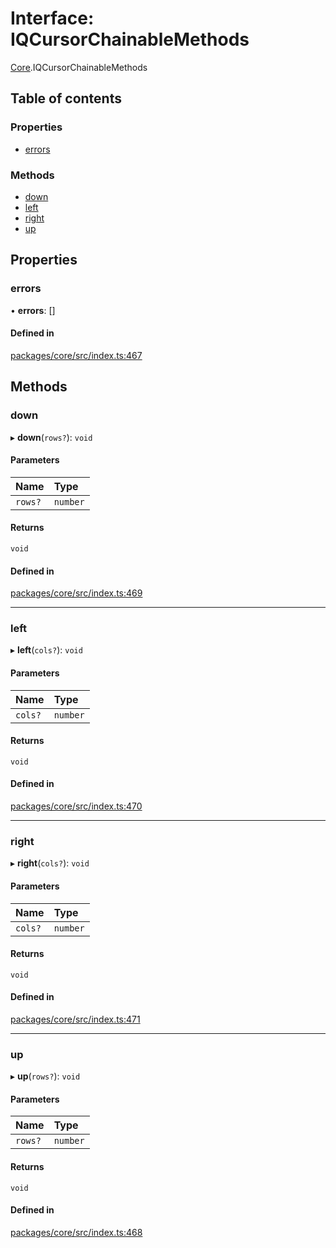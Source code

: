 # Interface: IQCursorChainableMethods

[Core](../modules/Core.md).IQCursorChainableMethods

## Table of contents

### Properties

- [errors](Core.IQCursorChainableMethods.md#errors)

### Methods

- [down](Core.IQCursorChainableMethods.md#down)
- [left](Core.IQCursorChainableMethods.md#left)
- [right](Core.IQCursorChainableMethods.md#right)
- [up](Core.IQCursorChainableMethods.md#up)

## Properties

### errors

• **errors**: []

#### Defined in

[packages/core/src/index.ts:467](https://github.com/iniquitybbs/iniquity/blob/b8c4706/packages/core/src/index.ts#L467)

## Methods

### down

▸ **down**(`rows?`): `void`

#### Parameters

| Name | Type |
| :------ | :------ |
| `rows?` | `number` |

#### Returns

`void`

#### Defined in

[packages/core/src/index.ts:469](https://github.com/iniquitybbs/iniquity/blob/b8c4706/packages/core/src/index.ts#L469)

___

### left

▸ **left**(`cols?`): `void`

#### Parameters

| Name | Type |
| :------ | :------ |
| `cols?` | `number` |

#### Returns

`void`

#### Defined in

[packages/core/src/index.ts:470](https://github.com/iniquitybbs/iniquity/blob/b8c4706/packages/core/src/index.ts#L470)

___

### right

▸ **right**(`cols?`): `void`

#### Parameters

| Name | Type |
| :------ | :------ |
| `cols?` | `number` |

#### Returns

`void`

#### Defined in

[packages/core/src/index.ts:471](https://github.com/iniquitybbs/iniquity/blob/b8c4706/packages/core/src/index.ts#L471)

___

### up

▸ **up**(`rows?`): `void`

#### Parameters

| Name | Type |
| :------ | :------ |
| `rows?` | `number` |

#### Returns

`void`

#### Defined in

[packages/core/src/index.ts:468](https://github.com/iniquitybbs/iniquity/blob/b8c4706/packages/core/src/index.ts#L468)
